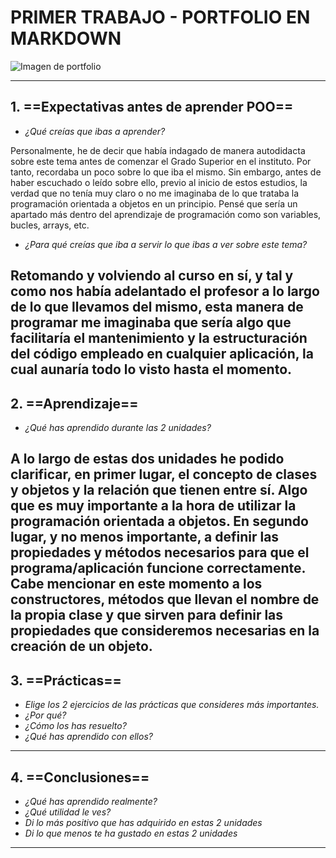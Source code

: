 # **PRIMER TRABAJO - PORTFOLIO EN MARKDOWN**
![Imagen de portfolio](https://i.pinimg.com/564x/74/cc/58/74cc58b26b3c0f6475f7f3d2c369e05c.jpg)

---
## 1. ==Expectativas antes de aprender POO==
* *¿Qué creías que ibas a aprender?*
  
Personalmente, he de decir que había indagado de manera autodidacta sobre este tema antes de comenzar el Grado Superior
en el instituto. Por tanto, recordaba un poco sobre lo que iba el mismo.
Sin embargo, antes de haber escuchado o leído sobre ello, previo al inicio de estos estudios, la verdad que no tenía 
muy claro o no me imaginaba de lo que trataba la programación orientada a objetos en un principio.
Pensé que sería un apartado más dentro del aprendizaje de programación como son variables, bucles, arrays, etc.
* *¿Para qué creías que iba a servir lo que ibas a ver sobre este tema?*

Retomando y volviendo al curso en sí, y tal y como nos había adelantado el profesor a lo largo de lo que llevamos del
mismo, esta manera de programar me imaginaba que sería algo que facilitaría el mantenimiento y la estructuración del
código empleado en cualquier aplicación, la cual aunaría todo lo visto hasta el momento.
---
## 2. ==Aprendizaje==
* *¿Qué has aprendido durante las 2 unidades?*

A lo largo de estas dos unidades he podido clarificar, en primer lugar, el concepto de clases y objetos y la relación
que tienen entre sí. Algo que es muy importante a la hora de utilizar la programación orientada a objetos.
En segundo lugar, y no menos importante, a definir las propiedades y métodos necesarios para que el programa/aplicación
funcione correctamente. Cabe mencionar en este momento a los constructores, métodos que llevan el nombre de la propia
clase y que sirven para definir las propiedades que consideremos necesarias en la creación de un objeto.
---
## 3. ==Prácticas==
* *Elige los 2 ejercicios de las prácticas que consideres más importantes.*
* *¿Por qué?*
* *¿Cómo los has resuelto?*
* *¿Qué has aprendido con ellos?*

---
## 4. ==Conclusiones==
* *¿Qué has aprendido realmente?*
* *¿Qué utilidad le ves?*
* *Di lo más positivo que has adquirido en estas 2 unidades*
* *Di lo que menos te ha gustado en estas 2 unidades*

---